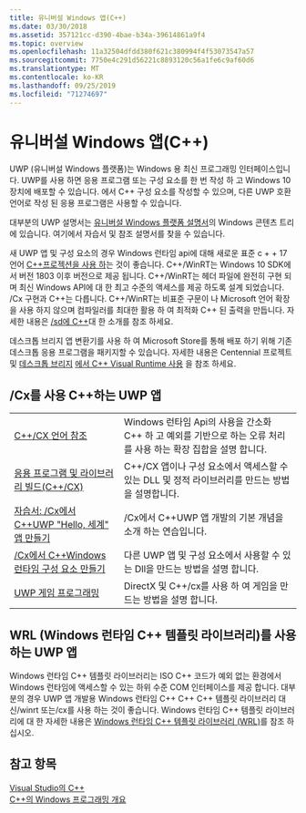 ```yaml
---
title: 유니버설 Windows 앱(C++)
ms.date: 03/30/2018
ms.assetid: 357121cc-d390-4bae-b34a-39614861a9f4
ms.topic: overview
ms.openlocfilehash: 11a32504dfdd380f621c380994f4f53073547a57
ms.sourcegitcommit: 7750e4c291d56221c8893120c56a1fe6c9af60d6
ms.translationtype: MT
ms.contentlocale: ko-KR
ms.lasthandoff: 09/25/2019
ms.locfileid: "71274697"
---
```

# <a name="universal-windows-apps-c"></a>유니버설 Windows 앱(C++)

UWP (유니버설 Windows 플랫폼)는 Windows 용 최신 프로그래밍 인터페이스입니다. UWP를 사용 하면 응용 프로그램 또는 구성 요소를 한 번 작성 하 고 Windows 10 장치에 배포할 수 있습니다. 에서 C++ 구성 요소를 작성할 수 있으며, 다른 UWP 호환 언어로 작성 된 응용 프로그램은 사용할 수 있습니다.

대부분의 UWP 설명서는 [유니버설 Windows 플랫폼 설명서](/windows/uwp/)의 Windows 콘텐츠 트리에 있습니다. 여기에서 자습서 및 참조 설명서를 찾을 수 있습니다. 

새 UWP 앱 및 구성 요소의 경우 Windows 런타임 api에 대해 새로운 표준 c + + 17 언어 [ C++프로젝션을 사용 하](/windows/uwp/cpp-and-winrt-apis/)는 것이 좋습니다. C++/WinRT는 Windows 10 SDK에서 버전 1803 이후 버전으로 제공 됩니다. C++/WinRT는 헤더 파일에 완전히 구현 되며 최신 Windows API에 대 한 최고 수준의 액세스를 제공 하도록 설계 되었습니다. /Cx 구현과 C++는 다릅니다. C++/WinRT는 비표준 구문이 나 Microsoft 언어 확장을 사용 하지 않으며 컴파일러를 최대한 활용 하 여 최적화 C++ 된 출력을 만듭니다. 자세한 내용은 [/sd에 C++](/windows/uwp/cpp-and-winrt-apis/intro-to-using-cpp-with-winrt)대 한 소개를 참조 하세요.

데스크톱 브리지 앱 변환기를 사용 하 여 Microsoft Store를 통해 배포 하기 위해 기존 데스크톱 응용 프로그램을 패키지할 수 있습니다. 자세한 내용은 Centennial 프로젝트 및 [데스크톱 브리지](/windows/uwp/porting/desktop-to-uwp-root) [에서 C++ Visual Runtime 사용](https://blogs.msdn.microsoft.com/vcblog/2016/07/07/using-visual-c-runtime-in-centennial-project) 을 참조 하세요.

## <a name="uwp-apps-that-use-ccx"></a>/Cx를 사용 C++하는 UWP 앱

|||
|-|-|
|[C++/CX 언어 참조](visual-c-language-reference-c-cx.md)|Windows 런타임 Api의 사용을 간소화 C++ 하 고 예외를 기반으로 하는 오류 처리를 사용 하는 확장 집합을 설명 합니다.|
|[응용 프로그램 및 라이브러리 빌드(C++/CX)](building-apps-and-libraries-c-cx.md)|C++/CX 앱이나 구성 요소에서 액세스할 수 있는 DLL 및 정적 라이브러리를 만드는 방법을 설명합니다.|
|[자습서: /Cx에서 C++UWP "Hello, 세계" 앱 만들기](/windows/uwp/get-started/create-a-basic-windows-10-app-in-cpp)|/Cx에서 C++UWP 앱 개발의 기본 개념을 소개 하는 연습입니다. |
|[/Cx에서 C++Windows 런타임 구성 요소 만들기](/windows/uwp/winrt-components/creating-windows-runtime-components-in-cpp)|다른 UWP 앱 및 구성 요소에서 사용할 수 있는 Dll을 만드는 방법을 설명 합니다.|
|[UWP 게임 프로그래밍](/windows/uwp/gaming/)|DirectX 및 C++/cx를 사용 하 여 게임을 만드는 방법을 설명 합니다.|

## <a name="uwp-apps-that-use-the-windows-runtime-c-template-library-wrl"></a>WRL (Windows 런타임 C++ 템플릿 라이브러리)를 사용 하는 UWP 앱

Windows 런타임 C++ 템플릿 라이브러리는 ISO C++ 코드가 예외 없는 환경에서 Windows 런타임에 액세스할 수 있는 하위 수준 COM 인터페이스를 제공 합니다. 대부분의 경우 UWP 앱 개발용 Windows 런타임 C++ C++ C++ 템플릿 라이브러리 대신/winrt 또는/cx를 사용 하는 것이 좋습니다. Windows 런타임 C++ 템플릿 라이브러리에 대 한 자세한 내용은 [Windows 런타임 C++ 템플릿 라이브러리 (WRL)](wrl/windows-runtime-cpp-template-library-wrl.md)를 참조 하십시오.

## <a name="see-also"></a>참고 항목

[Visual Studio의 C++](../overview/visual-cpp-in-visual-studio.md)<br/>
[C++의 Windows 프로그래밍 개요](../windows/overview-of-windows-programming-in-cpp.md)<br/>